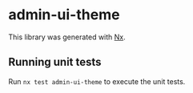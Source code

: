 # admin-ui-theme

This library was generated with [Nx](https://nx.dev).

## Running unit tests

Run `nx test admin-ui-theme` to execute the unit tests.
